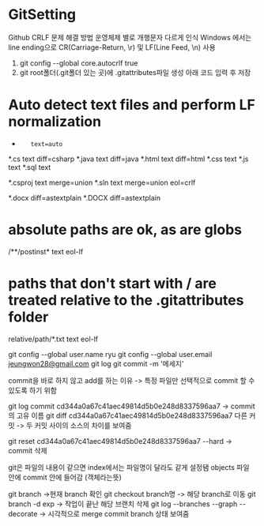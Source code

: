 # GitSetting

Github CRLF 문제 해결 방법
운영체제 별로 개행문자 다르게 인식
Windows 에서는 line ending으로 CR(Carriage-Return, \r) 및 LF(Line Feed, \n) 사용

1. git config --global core.autocrlf true
2. git root폴더(.git폴더 있는 곳)에 .gitattributes파일 생성
아래 코드 입력 후 저장

# Auto detect text files and perform LF normalization
*        text=auto

*.cs     text diff=csharp
*.java   text diff=java
*.html   text diff=html
*.css    text
*.js     text
*.sql    text

*.csproj text merge=union
*.sln    text merge=union eol=crlf

*.docx   diff=astextplain
*.DOCX   diff=astextplain

# absolute paths are ok, as are globs
/**/postinst* text eol-lf

# paths that don't start with / are treated relative to the .gitattributes folder
relative/path/*.txt text eol-lf

git config --global user.name ryu
git config --global user.email jeungwon28@gmail.com
git log
git commit -m '메세지'

commit을 바로 하지 않고 add를 하는 이유 -> 특정 파일만 선택적으로 commit 할 수 있도록 하기 위함

git log
commit cd344a0a67c41aec49814d5b0e248d8337596aa7 -> commit의 고유 이름
git diff cd344a0a67c41aec49814d5b0e248d8337596aa7 다른 커밋 -> 두 커밋 사이의 소스의 차이를 보여줌

git reset cd344a0a67c41aec49814d5b0e248d8337596aa7 --hard -> commit 삭제


git은 파일의 내용이 같으면 index에서는 파일명이 달라도 같게 설정됌
objects 파일 안에 commit 안에 들어감 (객체라는뜻)

git branch ->현재 branch 확인
git checkout branch명 -> 해당 branch로 이동
git branch -d exp -> 작업이 끝난 해당 브랜치 삭제
git log --branches --graph --decorate -> 시각적으로 merge commit branch 상태 보여줌

